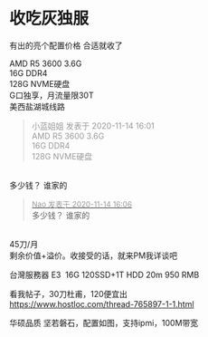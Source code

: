 # 收吃灰独服


有出的亮个配置价格 合适就收了

AMD R5 3600 3.6G<br />
16G DDR4<br />
128G NVME硬盘<br />
G口独享，月流量限30T<br />
美西盐湖城线路

<div class="quote"><blockquote><font color="#999999">小蓝姐姐 发表于 2020-11-14 16:01</font><br />
<font color="#999999">AMD R5 3600 3.6G<br />
16G DDR4<br />
128G NVME硬盘<br />
</font></blockquote></div><br />
多少钱？ 谁家的

<div class="quote"><blockquote><font size="2"><a href="https://www.hostloc.com/forum.php?mod=redirect&amp;goto=findpost&amp;pid=9453540&amp;ptid=766651" target="_blank"><font color="#999999">Nao 发表于 2020-11-14 16:06</font></a></font><br />
多少钱？ 谁家的</blockquote></div><br />
45刀/月<br />
剩余价值+溢价。收接受的话，就来PM我详谈吧

台灣服務器 E3&nbsp;&nbsp;16G 120SSD+1T HDD 20m 950 RMB

看我帖子，30刀杜甫，120便宜出<br />
https://www.hostloc.com/thread-765897-1-1.html

华硕品质 坚若磐石，配置如图，支持ipmi，100M带宽
